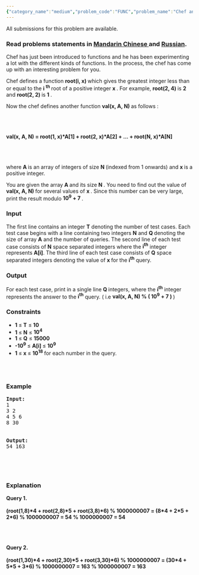 ```yaml
---
{"category_name":"medium","problem_code":"FUNC","problem_name":"Chef and Functions","languages_supported":{"0":"ADA","1":"ASM","2":"BASH","3":"BF","4":"C","5":"C99 strict","6":"CAML","7":"CLOJ","8":"CLPS","9":"CPP 4.3.2","10":"CPP 4.9.2","11":"CPP14","12":"CS2","13":"D","14":"ERL","15":"FORT","16":"FS","17":"GO","18":"HASK","19":"ICK","20":"ICON","21":"JAVA","22":"JS","23":"LISP clisp","24":"LISP sbcl","25":"LUA","26":"NEM","27":"NICE","28":"NODEJS","29":"PAS fpc","30":"PAS gpc","31":"PERL","32":"PERL6","33":"PHP","34":"PIKE","35":"PRLG","36":"PYTH","37":"PYTH 3.4","38":"RUBY","39":"SCALA","40":"SCM guile","41":"SCM qobi","42":"ST","43":"TCL","44":"TEXT","45":"WSPC"},"max_timelimit":2,"source_sizelimit":50000,"problem_author":"viv001","problem_tester":"shiplu","date_added":"8-01-2014","tags":{"0":"binary","1":"june14","2":"medium","3":"number","4":"viv001"},"editorial_url":"http://discuss.codechef.com/problems/FUNC","time":{"view_start_date":1402911000,"submit_start_date":1402911000,"visible_start_date":1402911000,"end_date":1735669800},"layout":"problem"}
---
```

<span class="solution-visible-txt">All submissions for this problem are available.</span><h3> Read problems statements in <a target="_blank" href="http://www.codechef.com/download/translated/JUNE14/mandarin/FUNC.pdf">Mandarin Chinese </a> and <a target="_blank" href="http://www.codechef.com/download/translated/JUNE14/russian/FUNC.pdf">Russian</a>.</h3>
<p> Chef has just been introduced to functions and he has been experimenting a lot with the different kinds of functions. In the process, the chef has come up with an interesting problem for you. </p>
<p> Chef defines a function <b> root(i, x) </b> which gives the greatest integer less than or equal to the <b> i <sup>th</sup> </b> root of a positive integer <b> x </b>. For example, <b> root(2, 4) </b> is  <b> 2 </b> and <b> root(2, 2) </b> is <b> 1 </b>.  </p>
<p> Now the chef defines another function <b> val(x, A, N) </b> as follows : <br/> <br/></br/></br/></p>
<p><b> val(x, A, N) =  root(1, x)*A[1]  +  root(2, x)*A[2] +  ...  + root(N, x)*A[N] </b> <br/> <br/></br/></br/></p>
<p>where <b> A </b> is an array of integers of size <b> N </b> (indexed from 1 onwards)  and <b> x </b> is a positive integer.
</p>
<p> You are given the array <b> A </b> and its size <b> N </b>. You need to find out the value of <b> val(x, A, N) </b> for several values of <b> x </b>. Since this number can be very large, print the result modulo <b> 10<sup>9</sup> + 7 </b>.
</p>
<h3>Input</h3>
<p> The first line contains an integer <b>T</b> denoting the number of test cases. Each test case begins with a line containing two integers <b>N</b> and <b> Q </b> denoting the size of array <b>A</b> and the number of queries. The second line of each test case consists of <b>N</b> space separated integers where the <b>i<sup>th</sup></b> integer represents <b>A[i]</b>. The third line of each test case consists of <b>Q</b> space separated integers denoting the value of <b> x </b> for the <b>i<sup>th</sup></b> query.
</p>
<h3>Output</h3>
<p> For each test case, print in a single line <b> Q </b> integers, where the <b>i<sup>th</sup></b> integer represents the answer to the <b>i<sup>th</sup></b>  query. ( i.e <b> val(x, A, N) % ( 10<sup>9</sup> + 7 ) </b> )
</p>
<h3>Constraints</h3>
<ul>
<li><b> 1 </b>≤  <b>T</b> ≤ <b>  10 </b></li>
<li><b> 1 </b> ≤ <b> N</b>  ≤ <b> 10<sup>4</sup> </b></li>
<li><b> 1 </b> ≤ <b> Q</b>  ≤ <b> 15000</b></li>
<li><b> -10<sup>9</sup> </b> ≤ <b> A[i] </b>  ≤ <b> 10<sup>9</sup> </b></li>
<li><b> 1 </b> ≤ <b> x </b>  ≤ <b> 10<sup>18</sup> </b>  for each number in the query. </li>
</ul>
<p><br/></br/></p>
<h3>Example</h3>
<pre><b>Input:</b>
1
3 2
4 5 6
8 30
<br/>
<b>Output:</b>
54 163
<br/>
</br/></br/></pre><h3>Explanation</h3>
<p><b>Query 1.</b><br/><br />
<b> (root(1,8)*4 + root(2,8)*5 + root(3,8)*6) % 1000000007 = (8*4 + 2*5 + 2*6) % 1000000007 = 54 % 1000000007 = 54 <br/><br />
 </br/></b>
 </br/></p>
<p><b>Query 2.</b><br/><br />
<b> (root(1,30)*4 + root(2,30)*5 + root(3,30)*6) % 1000000007 = (30*4 + 5*5 + 3*6) % 1000000007 = 163 % 1000000007 = 163 <br/><br />
 </br/></b>
</br/></p>

